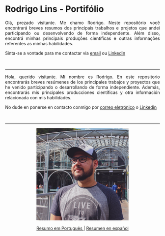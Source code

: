 # Rodrigo Lins - Portifólio
<div style="text-align: justify">
Olá, prezado visitante. Me chamo Rodrigo. Neste repositório você encontrará breves resumos dos principais trabalhos e projetos que andei participando ou desenvolvendo de forma independente. Além disso, encontrá minhas principais produções científicas e outras informações referentes as minhas habilidades.

Sinta-se a vontade para me contactar via [email](rodrigo.lins.jr@gmail.com) ou [Linkedin](https://www.linkedin.com/in/rodrigo-lins/)
</div>

<br>

---
<div style="text-align: justify">

Hola, querido visitante. Mi nombre es Rodrigo. En este repositorio encontrarás breves resúmenes de los principales trabajos y proyectos que he venido participando o desarrollando de forma independiente. Además, encontrarás mis principales producciones científicas y otra información relacionada con mis habilidades.

No dude en ponerse en contacto conmigo por [correo eletrónico](rodrigo.lins.jr@gmail.com) o [Linkedin](https://www.linkedin.com/in/rodrigo-lins/)

</div>

<br>


---
<p align="center">
    <img src="assets\me.jpg" width="300">
</p>


<p align="center">
<a href="https://github.com/rrodrigojrr/rodrigo-lins/blob/main/Portugu%C3%AAs.md">
Resumo em Português
</a>|
<a href="https://github.com/rrodrigojrr/rodrigo-lins/blob/main/Espa%C3%B1ol.md">
Resumen en español
</p>







